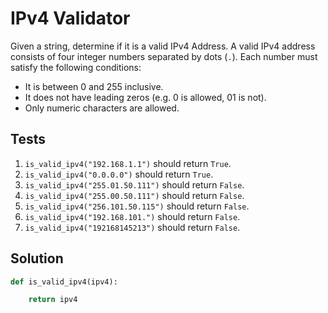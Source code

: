 # IPv4 Validator

Given a string, determine if it is a valid IPv4 Address. A valid IPv4 address consists of four integer numbers separated by dots (`.`). Each number must satisfy the following conditions:

- It is between 0 and 255 inclusive.
- It does not have leading zeros (e.g. 0 is allowed, 01 is not).
- Only numeric characters are allowed.

## Tests
1. `is_valid_ipv4("192.168.1.1")` should return `True`.
2. `is_valid_ipv4("0.0.0.0")` should return `True`.
3. `is_valid_ipv4("255.01.50.111")` should return `False`.
4. `is_valid_ipv4("255.00.50.111")` should return `False`.
5. `is_valid_ipv4("256.101.50.115")` should return `False`.
6. `is_valid_ipv4("192.168.101.")` should return `False`.
7. `is_valid_ipv4("192168145213")` should return `False`.

## Solution

```python
def is_valid_ipv4(ipv4):

    return ipv4
```